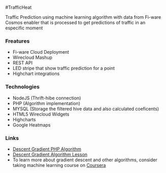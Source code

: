 
#TrafficHeat

Traffic Prediction using machine learning algorithm with data from Fi-ware Cosmos enabler that is processed to get predictions of traffic in an especific moment


### Freatures
- Fi-ware Cloud Deployment
- Wirecloud Mashup
- REST API
- LED stripe that show traffic prediction for a point
- Highchart integrations

### Technologies
- NodeJS (Thrift-hibe connection)
- PHP (Algorithm implementation)
- MYSQL (Storage the filtered hive data and also calculated coeficents)
- HTML5 Wirecloud Widgets
- Highcharts
- Google Heatmaps




### Links

- [Descent Gradient PHP Algorithm](https://gist.github.com/4642209.git)
- [Descent Gradient Algorithm Lesson](http://www.youtube.com/watch?v=-ifat0lYWLw)
- To learn more about gradient descent and other algorithms, consider taking machine learning course on [Coursera](https://www.coursera.org/course/ml)